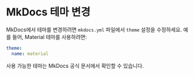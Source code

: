 # MkDocs 테마 변경

MkDocs에서 테마를 변경하려면 `mkdocs.yml` 파일에서 `theme` 설정을 수정하세요. 예를 들어, Material 테마를 사용하려면:

```yaml
theme:
  name: material
```

사용 가능한 테마는 MkDocs 공식 문서에서 확인할 수 있습니다. 